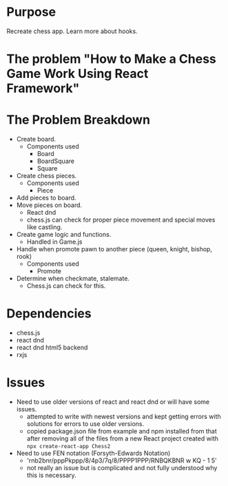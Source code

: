 # Purpose
Recreate chess app.
Learn more about hooks.

# The problem "How to Make a Chess Game Work Using React Framework"
# The Problem Breakdown
- Create board.
  - Components used
    - Board
    - BoardSquare
    - Square
- Create chess pieces.
  - Components used
    - Piece
- Add pieces to board.
- Move pieces on board.
  - React dnd
  - chess.js can check for proper piece movement and special moves like castling.
- Create game logic and functions.
  - Handled in Game.js
- Handle when promote pawn to another piece (queen, knight, bishop, rook)
  - Components used
    - Promote
- Determine when checkmate, stalemate.
  - Chess.js can check for this.

# Dependencies
- chess.js
- react dnd
- react dnd html5 backend
- rxjs

# Issues
- Need to use older versions of react and react dnd or will have some issues.
  - attempted to write with newest versions and kept getting errors with solutions for errors to use older versions.
  - copied package.json file from example and npm installed from that after removing all of the files from a new React project created with ``npx create-react-app Chess2``
- Need to use FEN notation (Forsyth-Edwards Notation)
  - 'rnb2bnr/pppPkppp/8/4p3/7q/8/PPPP1PPP/RNBQKBNR w KQ - 1 5'
  - not really an issue but is complicated and not fully understood why this is necessary.